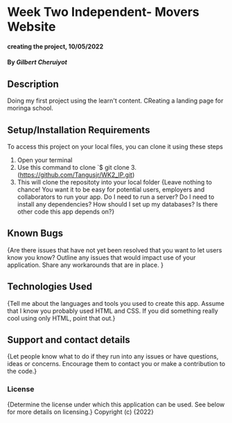 # Week Two Independent- Movers Website

#### creating the project, 10/05/2022

#### By _Gilbert Cheruiyot_

## Description

Doing my first project using the learn't content. CReating a landing page for moringa school.

## Setup/Installation Requirements

To access this project on your local files, you can clone it using these steps

1. Open your terminal
2. Use this command to clone `$ git clone
   3.(https://github.com/Tangusjr/WK2_IP.git)
3. This will clone the repositoty into your local folder
   {Leave nothing to chance! You want it to be easy for potential users, employers and collaborators to run your app. Do I need to run a server? Do I need to install any dependencies? How should I set up my databases? Is there other code this app depends on?}

## Known Bugs

{Are there issues that have not yet been resolved that you want to let users know you know? Outline any issues that would impact use of your application. Share any workarounds that are in place. }

## Technologies Used

{Tell me about the languages and tools you used to create this app. Assume that I know you probably used HTML and CSS. If you did something really cool using only HTML, point that out.}

## Support and contact details

{Let people know what to do if they run into any issues or have questions, ideas or concerns. Encourage them to contact you or make a contribution to the code.}

### License

{Determine the license under which this application can be used. See below for more details on licensing.}
Copyright (c) {2022}

